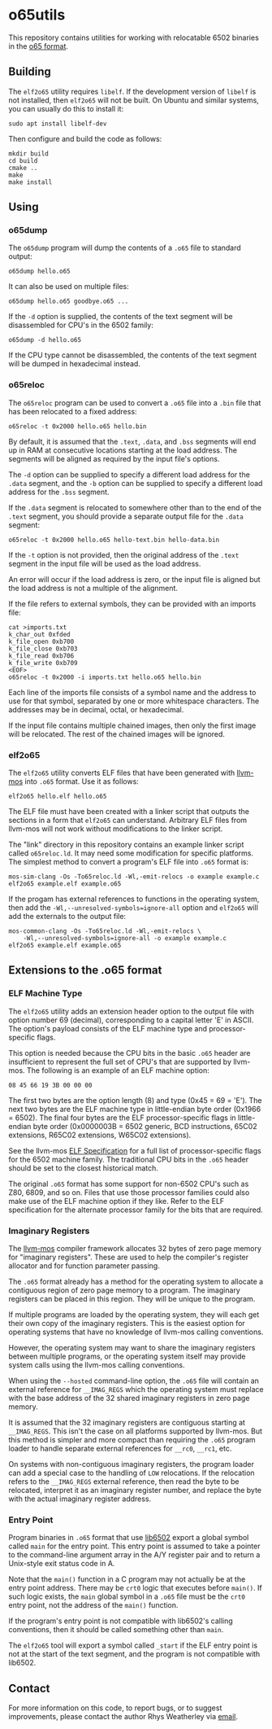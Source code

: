 o65utils
========

This repository contains utilities for working with relocatable 6502
binaries in the [o65 format](http://www.6502.org/users/andre/o65/).

Building
--------

The `elf2o65` utility requires `libelf`.  If the development version
of `libelf` is not installed, then `elf2o65` will not be built.
On Ubuntu and similar systems, you can usually do this to install it:

    sudo apt install libelf-dev

Then configure and build the code as follows:

    mkdir build
    cd build
    cmake ..
    make
    make install

Using
-----

### o65dump

The `o65dump` program will dump the contents of a `.o65` file to
standard output:

    o65dump hello.o65

It can also be used on multiple files:

    o65dump hello.o65 goodbye.o65 ...

If the `-d` option is supplied, the contents of the text segment will
be disassembled for CPU's in the 6502 family:

    o65dump -d hello.o65

If the CPU type cannot be disassembled, the contents of the text
segment will be dumped in hexadecimal instead.

### o65reloc

The `o65reloc` program can be used to convert a `.o65` file into a
`.bin` file that has been relocated to a fixed address:

    o65reloc -t 0x2000 hello.o65 hello.bin

By default, it is assumed that the `.text`, `.data`, and `.bss` segments
will end up in RAM at consecutive locations starting at the load address.
The segments will be aligned as required by the input file's options.

The `-d` option can be supplied to specify a different load address
for the `.data` segment, and the `-b` option can be supplied to
specify a different load address for the `.bss` segment.

If the `.data` segment is relocated to somewhere other than to the
end of the `.text` segment, you should provide a separate output file
for the `.data` segment:

    o65reloc -t 0x2000 hello.o65 hello-text.bin hello-data.bin

If the `-t` option is not provided, then the original address of
the `.text` segment in the input file will be used as the load address.

An error will occur if the load address is zero, or the input
file is aligned but the load address is not a multiple of the alignment.

If the file refers to external symbols, they can be provided with an
imports file:

    cat >imports.txt
    k_char_out 0xfded
    k_file_open 0xb700
    k_file_close 0xb703
    k_file_read 0xb706
    k_file_write 0xb709
    <EOF>
    o65reloc -t 0x2000 -i imports.txt hello.o65 hello.bin

Each line of the imports file consists of a symbol name and the
address to use for that symbol, separated by one or more whitespace
characters.  The addresses may be in decimal, octal, or hexadecimal.

If the input file contains multiple chained images, then only the first
image will be relocated.  The rest of the chained images will be ignored.

### elf2o65

The `elf2o65` utility converts ELF files that have been generated with
[llvm-mos](https://llvm-mos.org/) into `.o65` format.  Use it as follows:

    elf2o65 hello.elf hello.o65

The ELF file must have been created with a linker script that outputs the
sections in a form that `elf2o65` can understand.  Arbitrary ELF files
from llvm-mos will not work without modifications to the linker script.

The "link" directory in this repository contains an example linker
script called `o65reloc.ld`.  It may need some modification for specific
platforms.  The simplest method to convert a program's ELF file into
`.o65` format is:

    mos-sim-clang -Os -To65reloc.ld -Wl,-emit-relocs -o example example.c
    elf2o65 example.elf example.o65

If the progam has external references to functions in the operating
system, then add the `-Wl,--unresolved-symbols=ignore-all` option
and `elf2o65` will add the externals to the output file:

    mos-common-clang -Os -To65reloc.ld -Wl,-emit-relocs \
        -Wl,--unresolved-symbols=ignore-all -o example example.c
    elf2o65 example.elf example.o65

Extensions to the .o65 format
-----------------------------

### ELF Machine Type

The `elf2o65` utility adds an extension header option to the output file
with option number 69 (decimal), corresponding to a capital letter 'E'
in ASCII.  The option's payload consists of the ELF machine type and
processor-specific flags.

This option is needed because the CPU bits in the basic `.o65` header
are insufficient to represent the full set of CPU's that are supported
by llvm-mos.  The following is an example of an ELF machine option:

    08 45 66 19 3B 00 00 00

The first two bytes are the option length (8) and type (0x45 = 69 = 'E').
The next two bytes are the ELF machine type in little-endian byte order
(0x1966 = 6502).  The final four bytes are the ELF processor-specific flags
in little-endian byte order (0x0000003B = 6502 generic, BCD instructions,
65C02 extensions, R65C02 extensions, W65C02 extensions).

See the llvm-mos [ELF Specification](https://llvm-mos.org/wiki/ELF_specification)
for a full list of processor-specific flags for the 6502 machine family.
The traditional CPU bits in the `.o65` header should be set to the closest
historical match.

The original `.o65` format has some support for non-6502 CPU's such as
Z80, 6809, and so on.  Files that use those processor families could also
make use of the ELF machine option if they like.  Refer to the ELF
specification for the alternate processor family for the bits that
are required.

### Imaginary Registers

The [llvm-mos](https://llvm-mos.org/) compiler framework allocates 32
bytes of zero page memory for "imaginary registers".  These are used to
help the compiler's register allocator and for function parameter passing.

The `.o65` format already has a method for the operating system to
allocate a contiguous region of zero page memory to a program.
The imaginary registers can be placed in this region.  They will be
unique to the program.

If multiple programs are loaded by the operating system, they will
each get their own copy of the imaginary registers.  This is the easiest
option for operating systems that have no knowledge of llvm-mos
calling conventions.

However, the operating system may want to share the imaginary registers
between multiple programs, or the operating system itself may provide
system calls using the llvm-mos calling conventions.

When using the `--hosted` command-line option, the `.o65` file will
contain an external reference for `__IMAG_REGS` which the operating system
must replace with the base address of the 32 shared imaginary registers
in zero page memory.

It is assumed that the 32 imaginary registers are contiguous starting
at `__IMAG_REGS`.  This isn't the case on all platforms supported by llvm-mos.
But this method is simpler and more compact than requiring the `.o65` program
loader to handle separate external references for `__rc0`, `__rc1`, etc.

On systems with non-contiguous imaginary registers, the program loader
can add a special case to the handling of `LOW` relocations.
If the relocation refers to the `__IMAG_REGS` external reference, then
read the byte to be relocated, interpret it as an imaginary register
number, and replace the byte with the actual imaginary register address.

### Entry Point

Program binaries in `.o65` format that use
[lib6502](http://www.6502.org/users/andre/lib6502/lib6502.html)
export a global symbol called `main` for the entry point.
This entry point is assumed to take a pointer to the command-line
argument array in the A/Y register pair and to return a Unix-style
exit status code in A.

Note that the `main()` function in a C program may not actually be at
the entry point address.  There may be `crt0` logic that executes before
`main()`.  If such logic exists, the `main` global symbol in a `.o65`
file must be the `crt0` entry point, not the address of the `main()` function.

If the program's entry point is not compatible with lib6502's calling
conventions, then it should be called something other than `main`.

The `elf2o65` tool will export a symbol called `_start` if the
ELF entry point is not at the start of the text segment, and the
program is not compatible with lib6502.

Contact
-------

For more information on this code, to report bugs, or to suggest
improvements, please contact the author Rhys Weatherley via
[email](mailto:rhys.weatherley@gmail.com).
